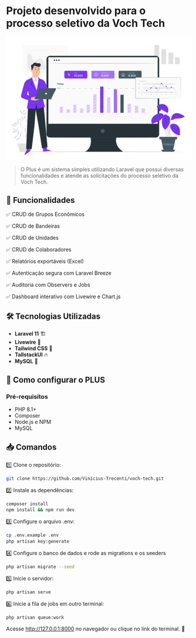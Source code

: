 # Projeto desenvolvido para o processo seletivo da Voch Tech

<div align="center">
  <img src="public/logo.svg" alt="logo" width="600">
</div>

> O Plus é um sistema simples utilizando Laravel que possui diversas funcionalidades e atende as solicitações do processo seletivo da Voch Tech.

## 📌 Funcionalidades
✅ CRUD de Grupos Econômicos

✅ CRUD de Bandeiras

✅ CRUD de Unidades

✅ CRUD de Colaboradores

✅ Relatórios exportáveis (Excel)

✅ Autenticação segura com Laravel Breeze

✅ Auditoria com Observers e Jobs

✅ Dashboard interativo com Livewire e Chart.js


## 🛠️ Tecnologias Utilizadas
- **Laravel 11** 🏗️
- **Livewire** 👾
- **Tailwind CSS** 🎨
- **TallstackUI** 🔥
- **MySQL** 🐬


## 🔧 Como configurar o PLUS

###  Pré-requisitos
- PHP 8.1+
- Composer
- Node.js e NPM
- MySQL

## 📥 Comandos

1️⃣ Clone o repositório:
```bash
git clone https://github.com/Vinicius-Trecenti/voch-tech.git
```

2️⃣ Instale as dependências:
```bash
composer install
npm install && npm run dev
```

3️⃣ Configure o arquivo .env:
```bash
cp .env.example .env
php artisan key:generate
```

4️⃣ Configure o banco de dados e rode as migrations e os seeders
```bash
php artisan migrate --seed
```

5️⃣ Inicie o servidor:

```bash
php artisan serve
```

6️⃣ Inicie a fila de jobs em outro terminal:

```bash
php artisan queue:work
```
Acesse http://127.0.0.1:8000 no navegador ou clique no link do terminal. 🎉

